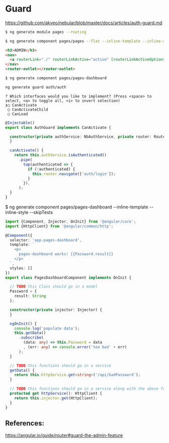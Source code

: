 # Guard


https://github.com/akveo/nebular/blob/master/docs/articles/auth-guard.md


```bash
$ ng generate module pages --routing
```

```bash
$ ng generate component pages/pages --flat --inline-template --inline-style --skipTests
```


```html
<h3>ADMIN</h3>
<nav>
  <a routerLink="./" routerLinkActive="active" [routerLinkActiveOptions]="{ exact: true }">Dashboard</a>
</nav>
<router-outlet></router-outlet>
```

```bash
$ ng generate component pages/pages-dashboard
```

```bash
ng generate guard auth/auth
```

```
? Which interfaces would you like to implement? (Press <space> to select, <a> to toggle all, <i> to invert selection)
❯◯ CanActivate
 ◯ CanActivateChild
 ◯ CanLoad
```


```typescript
@Injectable()
export class AuthGuard implements CanActivate {

  constructor(private authService: NbAuthService, private router: Router) {
  }

  canActivate() {
    return this.authService.isAuthenticated()
      .pipe(
        tap(authenticated => {
          if (!authenticated) {
            this.router.navigate(['auth/login']);
          }
        }),
      );
  }
}
```

$ ng generate component pages/pages-dashboard --inline-template --inline-style --skipTests

```typescript
import {Component, Injector, OnInit} from '@angular/core';
import {HttpClient} from '@angular/common/http';

@Component({
  selector: 'app-pages-dashboard',
  template: `
    <p>
      pages-dashboard works! {{Password.result}}
    </p>
  `,
  styles: []
})
export class PagesDashboardComponent implements OnInit {

  // TODO this Class should go in a model
  Password = {
    result: String
  };

  constructor(private injector: Injector) {
  }

  ngOnInit() {
    console.log('populate data');
    this.getData()
      .subscribe(
        (data: any) => this.Password = data
        , (err: any) => console.error('too bad' + err)
      );
  }

  // TODO this functions should go in a service
  getData() {
    return this.httpService.get<string>('/api/badPassword');
  }

  // TODO this functions should go in a service along with the above function
  protected get httpService(): HttpClient {
    return this.injector.get(HttpClient);
  }
}
```

## References:

https://angular.io/guide/router#guard-the-admin-feature
